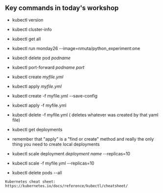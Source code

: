 ## Key commands in today's workshop


- kubectl version

- kubectl cluster-info

- kubectl get all 

- kubectl run monday26 --image=nmuta/python_experiment:one 

- kubeclt delete pod *podname*

- kubectl port-forward *podname* *port*

- kubectl create *myfile.yml*

- kubectl apply *myfile.yml*

- kubectl create -f myfile.yml --save-config

- kubectl apply -f myfile.yml

- kubectl delete  -f myfile.yml ( deletes whatever was created by that yaml file)

- kubectl get deployments


* remember that "apply" is a "find or create" method and really the only thing you need to create local deployments 

- kubectl scale deployment *deployment name* --replicas=10

- kubectl scale -f myfile.yml --replicas=10

- kubectl delete pods --all






```
Kubernetes cheat sheet: 
https://kubernetes.io/docs/reference/kubectl/cheatsheet/
```







 






